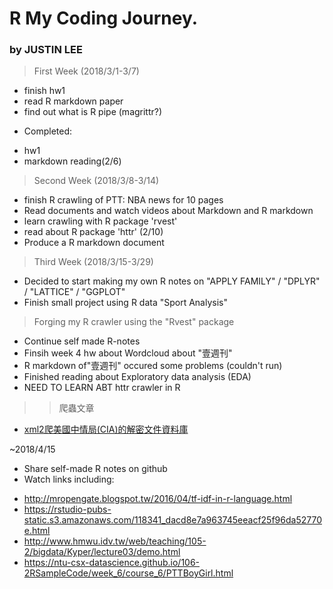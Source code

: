 # R My Coding Journey.
### by JUSTIN LEE  

> First Week (2018/3/1-3/7)
- finish hw1
- read R markdown paper
- find out what is R pipe (magrittr?)
* Completed:
- hw1
- markdown reading(2/6)

> Second Week (2018/3/8-3/14)
- finish R crawling of PTT: NBA news for 10 pages
- Read documents and watch videos about Markdown and R markdown
- learn crawling with R package 'rvest'
- read about R package 'httr' (2/10)
- Produce a R markdown document

> Third Week (2018/3/15-3/29)
- Decided to start making my own R notes on "APPLY FAMILY" / "DPLYR" / "LATTICE" / "GGPLOT"
- Finish small project using R data "Sport Analysis"

> Forging my R crawler using the "Rvest" package
- Continue self made R-notes
- Finsih week 4 hw about Wordcloud about "壹週刊"
- R markdown of"壹週刊" occured some problems (couldn't run)
- Finished reading about Exploratory data analysis (EDA)
- NEED TO LEARN ABT httr crawler in R

> > 爬蟲文章
- [xml2爬美國中情局(CIA)的解密文件資料庫](https://rpubs.com/skydome20/R-Note13-Web-Crawler-on-CIA-CREST-by-xml2)



~2018/4/15
- Share self-made R notes on github
- Watch links including:
* http://mropengate.blogspot.tw/2016/04/tf-idf-in-r-language.html
* https://rstudio-pubs-static.s3.amazonaws.com/118341_dacd8e7a963745eeacf25f96da52770e.html
* http://www.hmwu.idv.tw/web/teaching/105-2/bigdata/Kyper/lecture03/demo.html
* https://ntu-csx-datascience.github.io/106-2RSampleCode/week_6/course_6/PTTBoyGirl.html


